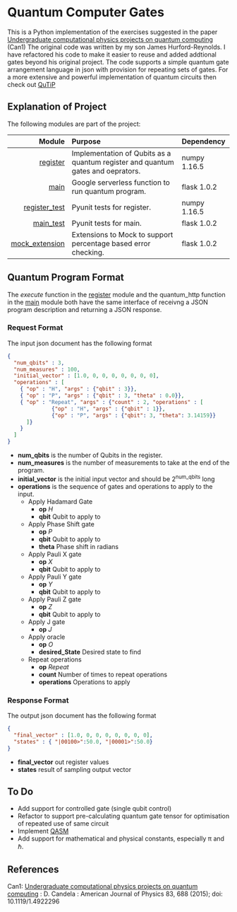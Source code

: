 # Quantum Computer Gates

This is a Python implementation of the exercises suggested in the paper [Undergraduate computational physics projects on quantum computing][Candela1] (Can1)
The original code was written by my son James Hurford-Reynolds.
I have refactored his code to make it easier to reuse and added addtional gates beyond his original project.
The code supports a simple quantum gate arrangement language in json with provision for repeating sets of gates.
For a more extensive and powerful implementation of quantum circuits then check out [QuTiP]
 

## Explanation of Project

The following modules are part of the project:

|**Module**|**Purpose**|**Dependency**|
|---------:|:----------|:-------------|
|[register]|Implementation of Qubits as a quantum register and quantum gates and oeprators.|numpy 1.16.5|
|[main]|Google serverless function to run quantum program.|flask 1.0.2|
|[register_test]|Pyunit tests for register.|numpy 1.16.5|
|[main_test]|Pyunit tests for main.|flask 1.0.2|
|[mock_extension]|Extensions to Mock to support percentage based error checking.|flask 1.0.2|

## Quantum Program Format

The *execute* function in the [register] module and the quantum_http function in the [main] module
both have the same interface of receivng a JSON program description and returning a JSON response.

### Request Format ###

The input json document has the following format
```json
{
  "num_qbits" : 3,
  "num_measures" : 100,
  "initial_vector" : [1.0, 0, 0, 0, 0, 0, 0, 0],
  "operations" : [
    { "op" : "H", "args" : {"qbit" : 3}},
    { "op" : "P", "args" : {"qbit" : 3, "theta" : 0.0}},
    { "op" : "Repeat", "args" : {"count" : 2, "operations" : [
              {"op" : "H", "args" : {"qbit" : 1}},
              {"op" : "P", "args" : {"qbit": 3, "theta": 3.14159}}
      ]}
    }
  ]
}
````
* **num_qbits** is the number of Qubits in the register.
* **num_measures** is the number of measurements to take at the end of the program.
* **initial_vector** is the initial input vector and should be 2<SUP>num_qbits</SUP> long
* **operations** is the sequence of gates and operations to apply to the input.
  * Apply Hadamard Gate
    * **op** *H*
    * **qbit** Qubit to apply to
  * Apply Phase Shift gate
    * **op** *P*
    * **qbit** Qubit to apply to
    * **theta** Phase shift in radians
  * Apply Pauli X gate
    * **op** *X*
    * **qbit** Qubit to apply to
  * Apply Pauli Y gate
    * **op** *Y*
    * **qbit** Qubit to apply to
  * Apply Pauli Z gate
    * **op** *Z*
    * **qbit** Qubit to apply to
  * Apply J gate
    * **op** *J*
  * Apply oracle
    * **op** *O*
    * **desired_State** Desired state to find
  * Repeat operations
    * **op** *Repeat*
    * **count** Number of times to repeat operations
    * **operations** Operations to apply
  
### Response Format ###
The output json document has the following format
```json
{
  "final_vector" : [1.0, 0, 0, 0, 0, 0, 0, 0],
  "states" : { "|00100>":50.0, "|00001>":50.0}
}
```
* **final_vector** out register values
* **states** result of sampling output vector

## To Do
* Add support for controlled gate (single qubit control)
* Refactor to support pre-calculating quantum gate tensor for optimisation of repeated use of same circuit 
* Implement [QASM]
* Add support for mathematical and physical constants, especially &pi; and &#8463;.
## References
Can1: [Undergraduate computational physics projects on quantum computing][Candela1] : D. Candela :
American Journal of Physics 83, 688 (2015); doi: 10.1119/1.4922296

[Candela1]: https://doi.org/10.1119/1.4922296
[register]: register.py
[register_test]: register_test.py
[main]: main.py
[mock_extension]: mock_extension.py
[main_test]: main_test.py
[QuTiP]: http://qutip.org/
[QASM]: https://www.quantum-inspire.com/kbase/qasm/
